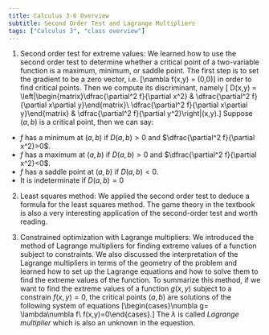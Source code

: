 ```yaml
---
title: Calculus 3-6 Overview
subtitle: Second Order Test and Lagrange Multipliers
tags: ["Calculus 3", "class overview"]
---
```

1. Second order test for extreme values: We learned how to use the second order test to determine whether a critical point of a two-variable function is a maximum, minimum, or saddle point. The first step is to set the gradient to be a zero vector, i.e.
\[\nambla f(x,y) = (0,0)\]
in order to find critical points. Then we compute its discriminant, namely
\[ D(x,y) = \left|\begin{matrix}\dfrac{\partial^2 f}{\partial x^2} & \dfrac{\partial^2 f}{\partial x\partial y}\end{matrix}\\ \dfrac{\partial^2 f}{\partial x\partial y}\end{matrix} & \dfrac{\partial^2 f}{\partial y^2}\right|(x,y).\]
Suppose $(a,b)$ is a critical point, then we can say:
* $f$ has a minimum at $(a,b)$ if $D(a,b)>0$ and $\dfrac{\partial^2 f}{\partial x^2}>0$.
* $f$ has a maximum at $(a,b)$ if $D(a,b)>0$ and $\dfrac{\partial^2 f}{\partial x^2}<0$.
* $f$ has a saddle point at $(a,b)$ if $D(a,b)<0$.
* It is indeterminate if $D(a,b)=0$

2. Least squares method: We applied the second order test to deduce a formula for the least squares method. The game theory in the textbook is also a very interesting application of the second-order test and worth reading.

3. Constrained optimization with Lagrange multipliers: We introduced the method of Lagrange multipliers for finding extreme values of a function subject to constraints. We also discussed the interpretation of the Lagrange multipliers in terms of the geometry of the problem and learned how to set up the Lagrange equations and how to solve them to find the extreme values of the function. To summarize this method, if we want to find the extreme values of a function $g(x,y)$ subject to a constrain $f(x,y)=0$, the critical points $(a,b)$ are solutions of the following system of equations
\[\begin{cases}\numbla g= \lambda\numbla f\\ f(x,y)=0\end{cases}.\]
The $\lambda$ is called *Lagrange multiplier* which is also an unknown in the equestion. 